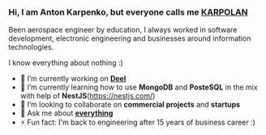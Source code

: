 ### Hi, I am Anton Karpenko, but everyone calls me [KARPOLAN](https://karpolan.com)

Been aerospace engineer by education, I always worked in software development, electronic engineering and businesses around information technologies.

I know everything about nothing :)

- 🔭 I’m currently working on **[Deel](https://www.letsdeel.com/?source=anton)** 
- 🌱 I’m currently learning how to use **MongoDB** and **PosteSQL** in the mix with help of **NestJS**(https://nestjs.com/)
- 👯 I’m looking to collaborate on **commercial projects** and **startups**
- 💬 Ask me about **[everything](https://www.patreon.com/karpolan)**
- ⚡ Fun fact: I'm back to engineering after 15 years of business career :)
